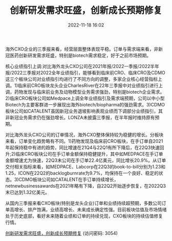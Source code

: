 ﻿---
title: 创新研发需求旺盛，创新成长预期修复
date: 2022-11-18 16:02
tags:
- 医药外包行业
updated: 
---

海外CXO企业的三季报来看，经营层面整体表现平稳。订单与需求端来看，非新冠医药创新研发需求旺盛，特别是biotech需求稳定，好于之前市场预期。

核心业绩指引上调:对比海外龙头CXO公司在2021年报/2022一季报/2022半年报/2022三季报对2022全年业绩指引，能够看到临床前CRO、临床CRO及CDMO这三个板块公司对业绩指引均进行了不同方向的调整，多家企业核心经营指标上调。1)临床前CRO板块龙头企业CharlesRiver在22年三季报中对业绩指引进行上调，药物发现与临床前业务及动物模型业务需求强劲，特别是biotech企业需求。2)临床CRO板块公司如Medpace上调全年业绩指引及需求端预期，公司以中小型Biotech为主要客群进一步展现出海外biotech/biopharma的强劲需求。3)CDMO板块公司如CATALENT虽因新冠业务退坡影响表观业绩而下调部分业绩指引，其非新冠业务需求仍在强劲增长。LONZA未披露三季报，在半年报时维持原有预期。
<!-- more -->
对比海外龙头CXO公司的订单情况，海外CXO整体保持较为稳健的增长。分板块来看，订单变化趋势略有不同。1)药物发现及临床前CRO板块，在手订单自2021年起保持稳中有进的趋势，同比增速在21Q4与22Q1有所下降后，在22Q3快速回升;2)临床CRO板块公司在手订单金额保持稳健提升，其中如MEDPACE在手订单金额增速尤为快速，22Q3末公司在手订单22.4亿美元，同比增长20.9%。从订单交付相关指标来看，如MEDPACE、Labcorp在22Q3的book-to-bill分别为1.23和1.25，ICON在22Q2的backlogburnrate为9.7%，均保持在一个良好、稳定的状态。3)CDMO板块公司如CATALENT在手订单持续增长，netnewbusinessawards在2021年略有下降，自22Q2开始逐步恢复，在2022Q3末已达到1.32亿美元。

从国内三季报来看CXO板块(特别是龙头企业)订单和业绩持续超预期，多数公司订单高增长、排产饱满，业绩高增长、未来成长确定性强。目前板块估值及市场情绪处于历史底部，看好未来随着业绩和订单的持续兑现，CXO板块的持续估值修复行情。

[创新研发需求旺盛，创新成长预期修复](https://url12.ctfile.com/f/3948612-727531786-515e36?p=3054)
(访问密码: 3054)

